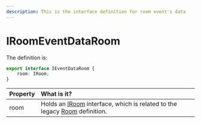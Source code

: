 ```yaml
---
description: This is the interface definition for room event's data
---
```


# IRoomEventDataRoom

The definition is:

```typescript
export interface IEventDataRoom {
    room: IRoom;
}
```

| Property | What is it? |
| :--- | :--- |
| room | Holds an [IRoom](../../../room.md) interface, which is related to the legacy [Room](../../../../schema-definition/the-room-object.md) definition. |

